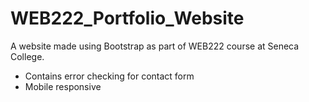 # WEB222_Portfolio_Website

A website made using Bootstrap as part of WEB222 course at Seneca College. 
- Contains error checking for contact form
- Mobile responsive
